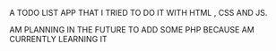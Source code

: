 A TODO LIST APP THAT I TRIED TO DO IT WITH HTML , CSS AND JS.

AM PLANNING IN THE FUTURE TO ADD SOME PHP BECAUSE AM CURRENTLY LEARNING IT
